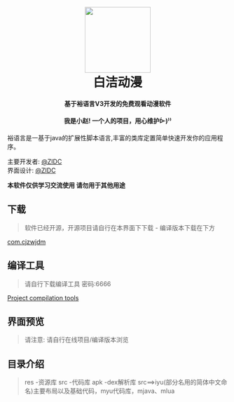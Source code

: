 <h1 align="center">
  <br>
    <img src="https://cjzwj.gitee.io/zidctg/%E5%BA%94%E7%94%A8%E6%89%98%E7%AE%A1%E8%A3%A4/%E5%B0%8F%E8%B5%B5/png/icondm.png" width="150"/>
  <br>
白洁动漫
  <br>
</h1>
<h4 align="center">基于裕语言V3开发的免费观看动漫软件</h4>
<h4 align="center">我是小赵! 一个人的项目，用心维护ᐕ)⁾⁾</h4>
 裕语言是一基于java的扩展性脚本语言,丰富的类库定置简单快速开发你的应用程序。
<p align="center">
</p>

主要开发者: [@ZIDC](https://github.com/ZIDC)
<br>
界面设计: [@ZIDC](https://github.com/ZIDC)

**本软件仅供学习交流使用  请勿用于其他用途**

## 下载

> 软件已经开源，开源项目请自行在本界面下下载 - 编译版本下载在下方

[com.cjzwjdm](https://zidc.github.io/bjdm)

## 编译工具

> 请自行下载编译工具 密码:6666


[Project compilation tools](https://wwa.lanzoui.com/b04nhpxud)
## 界面预览

> 请注意: 请自行在线项目/编译版本浏览
> 
## 目录介绍
> res -资源库
> src -代码库
> apk -dex解析库
> src==>iyu(部分名用的简体中文命名)主要布局以及基础代码，myu代码库，mjava、mlua

